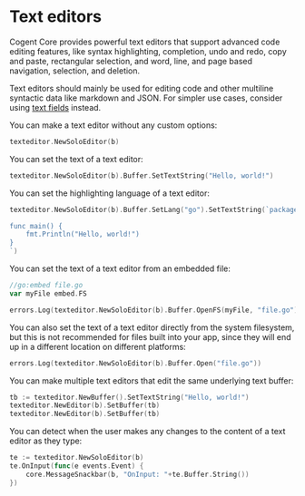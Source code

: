 # Text editors

Cogent Core provides powerful text editors that support advanced code editing features, like syntax highlighting, completion, undo and redo, copy and paste, rectangular selection, and word, line, and page based navigation, selection, and deletion.

Text editors should mainly be used for editing code and other multiline syntactic data like markdown and JSON. For simpler use cases, consider using [text fields](text-fields) instead.

You can make a text editor without any custom options:

```Go
texteditor.NewSoloEditor(b)
```

You can set the text of a text editor:

```Go
texteditor.NewSoloEditor(b).Buffer.SetTextString("Hello, world!")
```

You can set the highlighting language of a text editor:

```Go
texteditor.NewSoloEditor(b).Buffer.SetLang("go").SetTextString(`package main

func main() {
    fmt.Println("Hello, world!")
}
`)
```

You can set the text of a text editor from an embedded file:

```go
//go:embed file.go
var myFile embed.FS
```

```Go
errors.Log(texteditor.NewSoloEditor(b).Buffer.OpenFS(myFile, "file.go"))
```

You can also set the text of a text editor directly from the system filesystem, but this is not recommended for files built into your app, since they will end up in a different location on different platforms:

```go
errors.Log(texteditor.NewSoloEditor(b).Buffer.Open("file.go"))
```

You can make multiple text editors that edit the same underlying text buffer:

```Go
tb := texteditor.NewBuffer().SetTextString("Hello, world!")
texteditor.NewEditor(b).SetBuffer(tb)
texteditor.NewEditor(b).SetBuffer(tb)
```

You can detect when the user makes any changes to the content of a text editor as they type:

```Go
te := texteditor.NewSoloEditor(b)
te.OnInput(func(e events.Event) {
    core.MessageSnackbar(b, "OnInput: "+te.Buffer.String())
})
```
